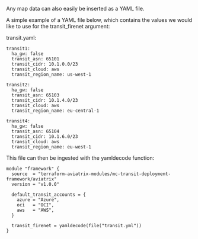 Any map data can also easily be inserted as a YAML file.

A simple example of a YAML file below, which contains the values we would like to use for the transit_firenet argument:

transit.yaml:
```
transit1:
  ha_gw: false
  transit_asn: 65101
  transit_cidr: 10.1.0.0/23
  transit_cloud: aws
  transit_region_name: us-west-1

transit2:
  ha_gw: false
  transit_asn: 65103
  transit_cidr: 10.1.4.0/23
  transit_cloud: aws
  transit_region_name: eu-central-1

transit4:
  ha_gw: false
  transit_asn: 65104
  transit_cidr: 10.1.6.0/23
  transit_cloud: aws
  transit_region_name: eu-west-1
```

This file can then be ingested with the yamldecode function:

```
module "framework" {
  source  = "terraform-aviatrix-modules/mc-transit-deployment-framework/aviatrix"
  version = "v1.0.0"

  default_transit_accounts = {
    azure = "Azure",
    oci   = "OCI",
    aws   = "AWS",
  }

  transit_firenet = yamldecode(file("transit.yml"))
}
```